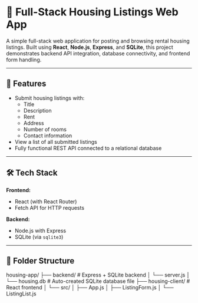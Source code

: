 # 🏡 Full-Stack Housing Listings Web App

A simple full-stack web application for posting and browsing rental housing listings. Built using **React**, **Node.js**, **Express**, and **SQLite**, this project demonstrates backend API integration, database connectivity, and frontend form handling.

---

## 🚀 Features

- Submit housing listings with:
  - Title
  - Description
  - Rent
  - Address
  - Number of rooms
  - Contact information
- View a list of all submitted listings
- Fully functional REST API connected to a relational database

---

## 🛠️ Tech Stack

**Frontend:**
- React (with React Router)
- Fetch API for HTTP requests

**Backend:**
- Node.js with Express
- SQLite (via `sqlite3`)

---

## 📁 Folder Structure

housing-app/ ├── backend/ # Express + SQLite backend │ └── server.js │ └── housing.db # Auto-created SQLite database file ├── housing-client/ # React frontend │ └── src/ │ ├── App.js │ ├── ListingForm.js │ └── ListingList.js
